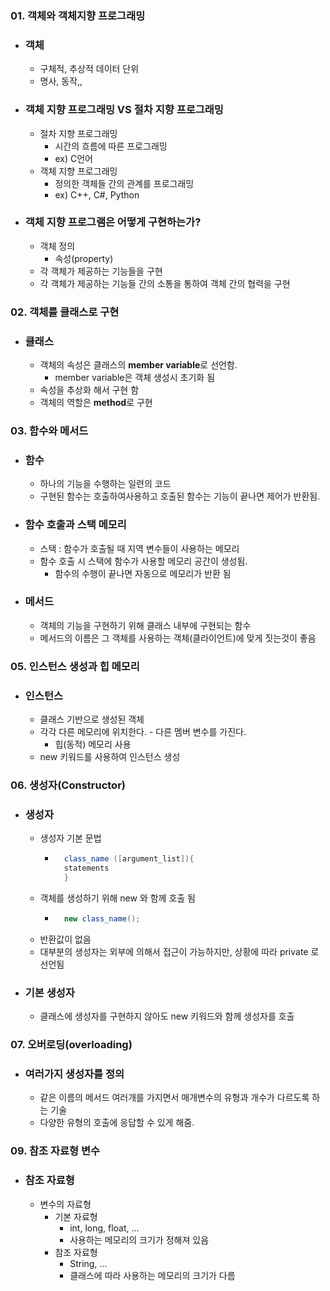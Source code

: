 ### 01. 객체와 객체지향 프로그래밍
- ### 객체
    - 구체적, 추상적 데이터 단위
    - 명사, 동작,,

- ### 객체 지향 프로그래밍 VS 절차 지향 프로그래밍
    - 절차 지향 프로그래밍
        - 시간의 흐름에 따른 프로그래밍
        - ex) C언어
    - 객체 지향 프로그래밍
        - 정의한 객체들 간의 관계를 프로그래밍
        - ex) C++, C#, Python

- ### 객체 지향 프로그램은 어떻게 구현하는가?
    - 객체 정의
        - 속성(property)
    - 각 객체가 제공하는 기능들을 구현
    - 각 객체가 제공하는 기능들 간의 소통을 통하여 객체 간의 협력을 구현

### 02. 객체를 클래스로 구현
- ### 클래스
    - 객체의 속성은 클래스의 **member variable**로 선언함.
        - member variable은 객체 생성시 초기화 됨
    - 속성을 추상화 해서 구현 함
    - 객체의 역할은 **method**로 구현

### 03. 함수와 메서드
- ### 함수
    - 하나의 기능을 수행하는 일련의 코드
    - 구현된 함수는 호출하여사용하고 호출된 함수는 기능이 끝나면 제어가 반환됨.

- ### 함수 호출과 스택 메모리
    - 스택 : 함수가 호출될 때 지역 변수들이 사용하는 메모리
    - 함수 호출 시 스택에 함수가 사용할 메모리 공간이 생성됨.
        - 함수의 수행이 끝나면 자동으로 메모리가 반환 됨
        
- ### 메서드
    - 객체의 기능을 구현하기 위해 클래스 내부에 구현되는 함수
    - 메서드의 이름은 그 객체를 사용하는 객체(클라이언트)에 맞게 짓는것이 좋음

### 05. 인스턴스 생성과 힙 메모리
- ### 인스턴스
    - 클래스 기반으로 생성된 객체
    - 각각 다른 메모리에 위치한다. - 다른 멤버 변수를 가진다.
        - 힙(동적) 메모리 사용
    - new 키워드를 사용하여 인스턴스 생성

### 06. 생성자(Constructor)
- ### 생성자
    - 생성자 기본 문법
        - ```java
            class_name ([argument_list]){
            statements
            }
            ```
    - 객체를 생성하기 위해 new 와 함께 호출 됨 
        - ```java
            new class_name();
            ```
    - 반환값이 없음
    - 대부분의 생성자는 외부에 의해서 접근이 가능하지만, 상황에 따라 private 로 선언됨
- ### 기본 생성자
    - 클래스에 생성자를 구현하지 않아도 new 키워드와 함께 생성자를 호출

### 07. 오버로딩(overloading)
- ### 여러가지 생성자를 정의
    - 같은 이름의 메서드 여러개를 가지면서 매개변수의 유형과 개수가 다르도록 하는 기술
    - 다양한 유형의 호출에 응답할 수 있게 해줌.

### 09. 참조 자료형 변수
- ### 참조 자료형
    - 변수의 자료형
        - 기본 자료형
            - int, long, float, ...
            - 사용하는 메모리의 크기가 정해져 있음
        - 참조 자료형
            - String, ... 
            - 클래스에 따라 사용하는 메모리의 크기가 다름
        
